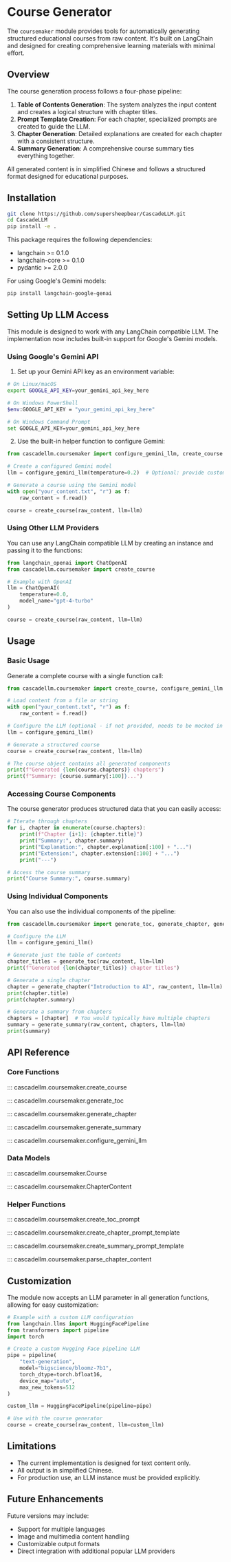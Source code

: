# Course Generator

The `coursemaker` module provides tools for automatically generating structured educational courses from raw content. It's built on LangChain and designed for creating comprehensive learning materials with minimal effort.

## Overview

The course generation process follows a four-phase pipeline:

1. **Table of Contents Generation**: The system analyzes the input content and creates a logical structure with chapter titles.
2. **Prompt Template Creation**: For each chapter, specialized prompts are created to guide the LLM.
3. **Chapter Generation**: Detailed explanations are created for each chapter with a consistent structure.
4. **Summary Generation**: A comprehensive course summary ties everything together.

All generated content is in simplified Chinese and follows a structured format designed for educational purposes.

## Installation

```bash
git clone https://github.com/supersheepbear/CascadeLLM.git
cd CascadeLLM
pip install -e .
```

This package requires the following dependencies:
- langchain >= 0.1.0
- langchain-core >= 0.1.0
- pydantic >= 2.0.0

For using Google's Gemini models:
```bash
pip install langchain-google-genai
```

## Setting Up LLM Access

This module is designed to work with any LangChain compatible LLM. The implementation now includes built-in support for Google's Gemini models.

### Using Google's Gemini API

1. Set up your Gemini API key as an environment variable:

```bash
# On Linux/macOS
export GOOGLE_API_KEY=your_gemini_api_key_here

# On Windows PowerShell
$env:GOOGLE_API_KEY = "your_gemini_api_key_here"

# On Windows Command Prompt
set GOOGLE_API_KEY=your_gemini_api_key_here
```

2. Use the built-in helper function to configure Gemini:

```python
from cascadellm.coursemaker import configure_gemini_llm, create_course

# Create a configured Gemini model
llm = configure_gemini_llm(temperature=0.2)  # Optional: provide custom API key with api_key parameter

# Generate a course using the Gemini model
with open("your_content.txt", "r") as f:
    raw_content = f.read()

course = create_course(raw_content, llm=llm)
```

### Using Other LLM Providers

You can use any LangChain compatible LLM by creating an instance and passing it to the functions:

```python
from langchain_openai import ChatOpenAI
from cascadellm.coursemaker import create_course

# Example with OpenAI
llm = ChatOpenAI(
    temperature=0.0,
    model_name="gpt-4-turbo"
)

course = create_course(raw_content, llm=llm)
```

## Usage

### Basic Usage

Generate a complete course with a single function call:

```python
from cascadellm.coursemaker import create_course, configure_gemini_llm

# Load content from a file or string
with open("your_content.txt", "r") as f:
    raw_content = f.read()

# Configure the LLM (optional - if not provided, needs to be mocked in tests)
llm = configure_gemini_llm()

# Generate a structured course
course = create_course(raw_content, llm=llm)

# The course object contains all generated components
print(f"Generated {len(course.chapters)} chapters")
print(f"Summary: {course.summary[:100]}...")
```

### Accessing Course Components

The course generator produces structured data that you can easily access:

```python
# Iterate through chapters
for i, chapter in enumerate(course.chapters):
    print(f"Chapter {i+1}: {chapter.title}")
    print("Summary:", chapter.summary)
    print("Explanation:", chapter.explanation[:100] + "...")
    print("Extension:", chapter.extension[:100] + "...")
    print("---")

# Access the course summary
print("Course Summary:", course.summary)
```

### Using Individual Components

You can also use the individual components of the pipeline:

```python
from cascadellm.coursemaker import generate_toc, generate_chapter, generate_summary, configure_gemini_llm

# Configure the LLM
llm = configure_gemini_llm()

# Generate just the table of contents
chapter_titles = generate_toc(raw_content, llm=llm)
print(f"Generated {len(chapter_titles)} chapter titles")

# Generate a single chapter
chapter = generate_chapter("Introduction to AI", raw_content, llm=llm)
print(chapter.title)
print(chapter.summary)

# Generate a summary from chapters
chapters = [chapter]  # You would typically have multiple chapters
summary = generate_summary(raw_content, chapters, llm=llm)
print(summary)
```

## API Reference

### Core Functions

::: cascadellm.coursemaker.create_course

::: cascadellm.coursemaker.generate_toc

::: cascadellm.coursemaker.generate_chapter

::: cascadellm.coursemaker.generate_summary

::: cascadellm.coursemaker.configure_gemini_llm

### Data Models

::: cascadellm.coursemaker.Course

::: cascadellm.coursemaker.ChapterContent

### Helper Functions

::: cascadellm.coursemaker.create_toc_prompt

::: cascadellm.coursemaker.create_chapter_prompt_template

::: cascadellm.coursemaker.create_summary_prompt_template

::: cascadellm.coursemaker.parse_chapter_content

## Customization

The module now accepts an LLM parameter in all generation functions, allowing for easy customization:

```python
# Example with a custom LLM configuration
from langchain.llms import HuggingFacePipeline
from transformers import pipeline
import torch

# Create a custom Hugging Face pipeline LLM
pipe = pipeline(
    "text-generation",
    model="bigscience/bloomz-7b1",
    torch_dtype=torch.bfloat16,
    device_map="auto",
    max_new_tokens=512
)

custom_llm = HuggingFacePipeline(pipeline=pipe)

# Use with the course generator
course = create_course(raw_content, llm=custom_llm)
```

## Limitations

- The current implementation is designed for text content only.
- All output is in simplified Chinese.
- For production use, an LLM instance must be provided explicitly.

## Future Enhancements

Future versions may include:
- Support for multiple languages
- Image and multimedia content handling
- Customizable output formats
- Direct integration with additional popular LLM providers 